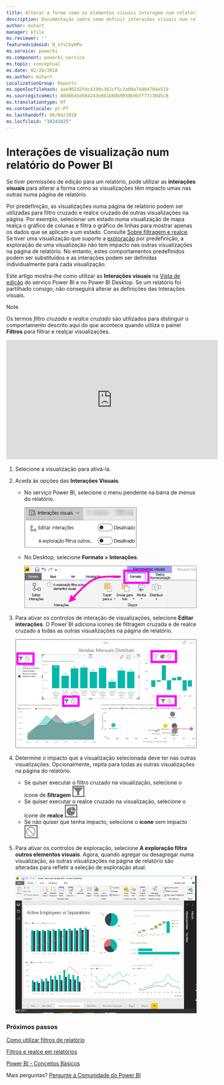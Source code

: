 ```yaml
---
title: Alterar a forma como os elementos visuais interagem num relatório
description: Documentação sobre como definir interações visuais num relatório de serviço do Microsoft Power BI e num relatório do Power BI Desktop.
author: mihart
manager: kfile
ms.reviewer: ''
featuredvideoid: N_xYsCbyHPw
ms.service: powerbi
ms.component: powerbi-service
ms.topic: conceptual
ms.date: 02/28/2018
ms.author: mihart
LocalizationGroup: Reports
ms.openlocfilehash: aae902d2fdc4198c362cf5c2a09a74d04704e519
ms.sourcegitcommit: 80d6b45eb84243e801b60b9038b9bff77c30d5c8
ms.translationtype: HT
ms.contentlocale: pt-PT
ms.lasthandoff: 06/04/2018
ms.locfileid: "34241825"
---
```

# <a name="visualization-interactions-in-a-power-bi-report"></a>Interações de visualização num relatório do Power BI
Se tiver permissões de edição para um relatório, pode utilizar as **interações visuais** para alterar a forma como as visualizações têm impacto umas nas outras numa página de relatório. 

Por predefinição, as visualizações numa página de relatório podem ser utilizadas para filtro cruzado e realce cruzado de outras visualizações na página.
Por exemplo, selecionar um estado numa visualização de mapa realça o gráfico de colunas e filtra o gráfico de linhas para mostrar apenas os dados que se aplicam a um estado.
Consulte [Sobre filtragem e realce](power-bi-reports-filters-and-highlighting.md). Se tiver uma visualização que suporte a [exploração](power-bi-visualization-drill-down.md) por predefinição, a exploração de uma visualização não tem impacto nas outras visualizações na página de relatório. No entanto, estes comportamentos predefinidos podem ser substituídos e as interações podem ser definidas individualmente para cada visualização.

Este artigo mostra-lhe como utilizar as **Interações visuais** na [Vista de edição](service-interact-with-a-report-in-editing-view.md) do serviço Power BI e no Power BI Desktop. Se um relatório foi partilhado consigo, não conseguirá alterar as definições das Interações visuais.

> [!NOTE]
> Os termos *filtro cruzado* e *realce cruzado* são utilizados para distinguir o comportamento descrito aqui do que acontece quando utiliza o painel **Filtros** para filtrar e realçar visualizações.  
> 
> 

<iframe width="560" height="315" src="https://www.youtube.com/embed/N_xYsCbyHPw?list=PL1N57mwBHtN0JFoKSR0n-tBkUJHeMP2cP" frameborder="0" allowfullscreen></iframe>

1. Selecione a visualização para ativá-la.  
2. Aceda às opções das **Interações Visuais**.
    - No serviço Power BI, selecione o menu pendente na barra de menus do relatório.

       ![Menu pendente Interações visuais](media/service-reports-visual-interactions/power-bi-visual-interaction.png)

    - No Desktop, selecione **Formato > Interações**.

        ![selecionar Formato e, em seguida, Interações](media/service-reports-visual-interactions/pbi-visual-interaction-desktop.png)

3. Para ativar os controlos de interação de visualizações, selecione **Editar interações**. O Power BI adiciona ícones de filtragem cruzada e de realce cruzado a todas as outras visualizações na página de relatório.
   
    ![relatório com a opção Interações visuais ativada](media/service-reports-visual-interactions/power-bi-icons-on.png)
3. Determine o impacto que a visualização selecionada deve ter nas outras visualizações.  Opcionalmente, repita para todas as outras visualizações na página do relatório.
   
   * Se quiser executar o filtro cruzado na visualização, selecione o ícone de **filtragem** ![ícone de filtragem](media/service-reports-visual-interactions/pbi-filter-icon-outlined.png).
   * Se quiser executar o realce cruzado na visualização, selecione o ícone de **realce** ![ícone de realce](media/service-reports-visual-interactions/pbi-highlight-icon-outlined.png).
   * Se não quiser que tenha impacto, selecione o **ícone** sem impacto ![ícone sem impacto](media/service-reports-visual-interactions/pbi-noimpact-icon-outlined.png).

4. Para ativar os controlos de exploração, selecione **A exploração filtra outros elementos visuais**.  Agora, quando agregar ou desagregar numa visualização, as outras visualizações na página de relatório são alteradas para refletir a seleção de exploração atual. 

   ![vídeo sobre a ativação dos controlos de exploração](media/service-reports-visual-interactions/drill2.gif)

### <a name="next-steps"></a>Próximos passos
[Como utilizar filtros de relatório](power-bi-how-to-report-filter.md)

[Filtros e realce em relatórios](power-bi-reports-filters-and-highlighting.md)

[Power BI - Conceitos Básicos](service-basic-concepts.md)

Mais perguntas? [Pergunte à Comunidade do Power BI](http://community.powerbi.com/)

